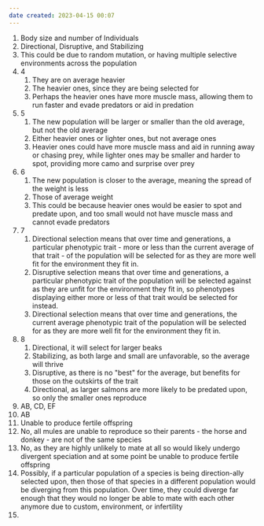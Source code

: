 ```yaml
---
date created: 2023-04-15 00:07
---
```


1. Body size and number of Individuals
2. Directional, Disruptive, and Stabilizing
3. This could be due to random mutation, or having multiple selective environments across the population
4. 4
   1. They are on average heavier
   2. The heavier ones, since they are being selected for
   3. Perhaps the heavier ones have more muscle mass, allowing them to run faster and evade predators or aid in predation
5. 5
   1. The new population will be larger or smaller than the old average, but not the old average
   2. Either heavier ones or lighter ones, but not average ones
   3. Heavier ones could have more muscle mass and aid in running away or chasing prey, while lighter ones may be smaller and harder to spot, providing more camo and surprise over prey
6. 6
   1. The new population is closer to the average, meaning the spread of the weight is less
   2. Those of average weight
   3. This could be because heavier ones would be easier to spot and predate upon, and too small would not have muscle mass and cannot evade predators
7. 7
   1. Directional selection means that over time and generations, a particular phenotypic trait - more or less than the current average of that trait - of the population will be selected for as they are more well fit for the environment they fit in.
   2. Disruptive selection means that over time and generations, a particular phenotypic trait of the population will be selected against as they are unfit for the environment they fit in, so phenotypes displaying either more or less of that trait would be selected for instead.
   3. Directional selection means that over time and generations, the current average phenotypic trait of the population will be selected for as they are more well fit for the environment they fit in.
8. 8
   1. Directional, it will select for larger beaks
   2. Stabilizing, as both large and small are unfavorable, so the average will thrive
   3. Disruptive, as there is no "best" for the average, but benefits for those on the outskirts of the trait
   4. Directional, as larger salmons are more likely to be predated upon, so only the smaller ones reproduce
9. AB, CD, EF
10. AB
11. Unable to produce fertile offspring
12. No, all mules are unable to reproduce so their parents - the horse and donkey - are not of the same species
13. No, as they are highly unlikely to mate at all so would likely undergo divergent speciation and at some point be unable to produce fertile offspring
14. Possibly, if a particular population of a species is being direction-ally selected upon, then those of that species in a different population would be diverging from this population. Over time, they could diverge far enough that they would no longer be able to mate with each other anymore due to custom, environment, or infertility
15. 
